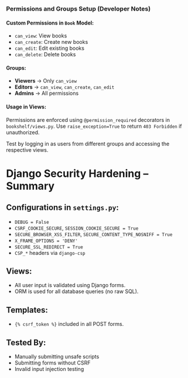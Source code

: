 ### Permissions and Groups Setup (Developer Notes)

#### Custom Permissions in `Book` Model:
- `can_view`: View books
- `can_create`: Create new books
- `can_edit`: Edit existing books
- `can_delete`: Delete books

#### Groups:
- **Viewers** → Only `can_view`
- **Editors** → `can_view`, `can_create`, `can_edit`
- **Admins** → All permissions

#### Usage in Views:
Permissions are enforced using `@permission_required` decorators in `bookshelf/views.py`.
Use `raise_exception=True` to return `403 Forbidden` if unauthorized.

Test by logging in as users from different groups and accessing the respective views.

# Django Security Hardening – Summary

## Configurations in `settings.py`:
- `DEBUG = False`
- `CSRF_COOKIE_SECURE`, `SESSION_COOKIE_SECURE = True`
- `SECURE_BROWSER_XSS_FILTER`, `SECURE_CONTENT_TYPE_NOSNIFF = True`
- `X_FRAME_OPTIONS = 'DENY'`
- `SECURE_SSL_REDIRECT = True`
- `CSP_*` headers via `django-csp`

## Views:
- All user input is validated using Django forms.
- ORM is used for all database queries (no raw SQL).

## Templates:
- `{% csrf_token %}` included in all POST forms.

## Tested By:
- Manually submitting unsafe scripts
- Submitting forms without CSRF
- Invalid input injection testing
